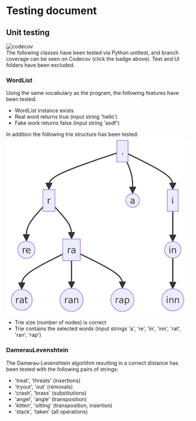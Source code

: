 # Testing document

## Unit testing

![codecov](https://codecov.io/gh/mizhonka/Spell-checker/graph/badge.svg?token=2QSRCPDGGL)  
The following classes have been tested via Python unittest, and branch coverage can be seen on Codecov (click the badge above). Test and UI folders have been excluded.

### WordList

Using the same vocabulary as the program, the following features have been tested:
* WordList instance exists
* Real word returns true (input string 'hello')
* Fake work returns false (input string 'asdf')

In addition the following trie structure has been tested:
![Trie diagram](https://github.com/mizhonka/Spell-checker/blob/main/Documentation/trie%20diagram.png)
* Trie size (number of nodes) is correct
* Trie contains the selected words (input strings 'a', 're', 'in', 'inn', 'rat', 'ran', 'rap')

### DamerauLevenshtein

The Damerau-Levenshtein algortihm resulting in a correct distance has been tested with the following pairs of strings:
* 'treat', 'threats' (insertions)
* 'tryout', 'out' (removals)
* 'crash', 'brass' (substitutions)
* 'angel', 'angle' (transposition)
* 'kitten', 'sitting' (transposition, insertion)
* 'stack', 'taken' (all operations)


